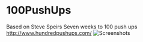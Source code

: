 # 100PushUps
Based on Steve Speirs Seven weeks to 100 push ups http://www.hundredpushups.com/
![Screenshots](http://i.imgur.com/O2ppb7t.jpg?1)
